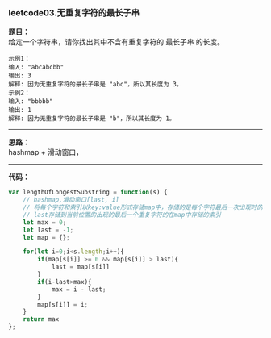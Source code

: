 ### leetcode03.无重复字符的最长子串

**题目：**  
给定一个字符串，请你找出其中不含有重复字符的 最长子串 的长度。  

```
示例1：
输入: "abcabcbb"
输出: 3 
解释: 因为无重复字符的最长子串是 "abc"，所以其长度为 3。
示例2：
输入: "bbbbb"
输出: 1
解释: 因为无重复字符的最长子串是 "b"，所以其长度为 1。
```

---
**思路：**   
    hashmap + 滑动窗口，

---
**代码：**  
```javascript
var lengthOfLongestSubstring = function(s) {
    // hashmap,滑动窗口[last, i]
    // 将每个字符和索引以key:value形式存储map中，存储的是每个字符最后一次出现时的索引
    // last存储到当前位置的出现的最后一个重复字符的在map中存储的索引
    let max = 0;
    let last = -1;
    let map = {};

    for(let i=0;i<s.length;i++){
        if(map[s[i]] >= 0 && map[s[i]] > last){
            last = map[s[i]]
        }
        if(i-last>max){
            max = i - last;
        }
        map[s[i]] = i;
    }
    return max
};